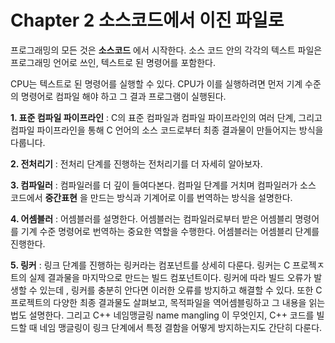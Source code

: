 # Chapter 2 소스코드에서 이진 파일로

프로그래밍의 모든 것은 __소스코드__ 에서 시작한다. 소스 코드 안의 각각의 텍스트 파일은 프로그래밍 언어로 쓰인, 텍스트로 된 명령어를 포함한다.

CPU는 텍스트로 된 명령어를 실행할 수 있다.  CPU가 이를 실행하려면 먼저 기계 수준의 명령어로 컴파일 해야 하고 그 결과 프로그램이 실행된다.

__1. 표준 컴파일 파이프라인__ : C의 표준 컴파일과 컴파일 파이프라인의 여러 단계, 그리고 컴파일 파이프라인을 통해 C 언어의 소스 코드로부터 최종 결과물이 만들어지는 방식을 다룹니다.

__2. 전처리기__ : 전처리 단계를 진행하는 전처리기를 더 자세히 알아보자.

__3. 컴파일러__ : 컴파일러를 더 깊이 들여다본다. 컴파일 단계를 거치며 컴파일러가 소스 코드에서 __중간표현__ 을 만드는 방식과 기계어로 이를 번역하는 방식을 설명한다.

__4. 어셈블러__ : 어셈블러를 설명한다. 어셈블러는 컴파일러로부터 받은 어셈블리 명령어를 기계 수준 명령어로 번역하는 중요한 역할을 수행한다. 어셈블러는 어셈블리 단계를 진행한다.

__5. 링커__ : 링크 단계를 진행하는 링커라는 컴포넌트를 상세히 다룬다. 링커는 C 프로젝ㅈ트의 실제 결과물을 마지막으로 만드는 빌드 컴포넌트이다. 링커에 따라 빌드 오류가 발생할 수 있는데 , 링커를 충분히 안다면 이러한 오류를 방지하고 해결할 수 있다. 또한 C  프로젝트의 다양한 최종 결과물도 살펴보고, 목적파일을 역어셈블링하고 그 내용을 읽는 법도 설명한다. 그리고 C++ 네임맹글링 name mangling 이 무엇인지, C++ 코드를 빌드할 때 네임 맹글링이 링크 단계에서 특정 결함을 어떻게 방지하는지도 간단히 다룬다.